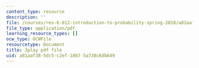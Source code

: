 ```yaml
---
content_type: resource
description: ''
file: /courses/res-6-012-introduction-to-probability-spring-2018/a81aaf385dc5c2ef18675a738c6db649_AsSQdpZdP8U.pdf
file_type: application/pdf
learning_resource_types: []
ocw_type: OCWFile
resourcetype: Document
title: 3play pdf file
uid: a81aaf38-5dc5-c2ef-1867-5a738c6db649
---
```


